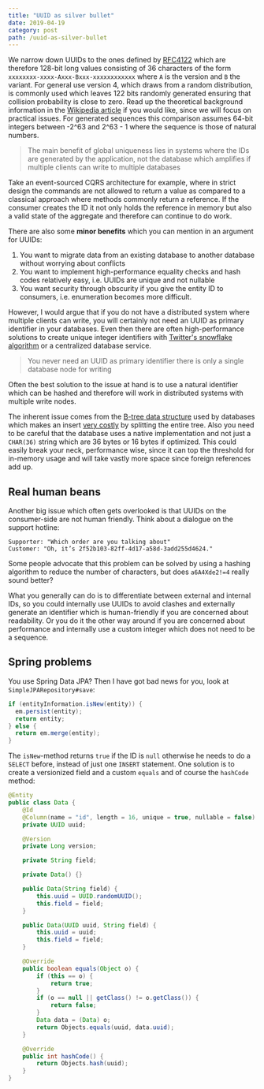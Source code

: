 ```yaml
---
title: "UUID as silver bullet"
date: 2019-04-19
category: post
path: /uuid-as-silver-bullet
---
```


We narrow down UUIDs to the ones defined by [RFC4122](https://tools.ietf.org/html/rfc4122) which are therefore 128-bit long values consisting of 36 characters of the form `xxxxxxxx-xxxx-Axxx-Bxxx-xxxxxxxxxxxx` where `A` is the version and `B` the variant. For general use version 4, which draws from a random distribution, is commonly used which leaves 122 bits randomly generated ensuring that collision probability is close to zero. Read up the theoretical background information in the [Wikipedia article](https://en.wikipedia.org/wiki/Universally_unique_identifier) if you would like, since we will focus on practical issues. For generated sequences this comparison assumes 64-bit integers between -2^63 and 2^63 - 1 where the sequence is those of natural numbers.

> The main benefit of global uniqueness lies in systems where the IDs are generated by the application, not the database which amplifies if multiple clients can write to multiple databases

Take an event-sourced CQRS architecture for example, where in strict design the commands are not allowed to return a value as compared to a classical approach where methods commonly return a reference. If the consumer creates the ID it not only holds the reference in memory but also a valid state of the aggregate and therefore can continue to do work.

There are also some **minor benefits** which you can mention in an argument for UUIDs:

1. You want to migrate data from an existing database to another database without worrying about conflicts
2. You want to implement high-performance equality checks and hash codes relatively easy, i.e. UUIDs are unique and not nullable
3. You want security through obscurity if you give the entity ID to consumers, i.e. enumeration becomes more difficult.

However, I would argue that if you do not have a distributed system where multiple clients can write, you will certainly not need an UUID as primary identifier in your databases. Even then there are often high-performance solutions to create unique integer identifiers with [Twitter's snowflake algorithm](https://github.com/twitter-archive/snowflake/tree/snowflake-2010) or a centralized database service.

> You never need an UUID as primary identifier there is only a single database node for writing

Often the best solution to the issue at hand is to use a natural identifier which can be hashed and therefore will work in distributed systems with multiple write nodes.

The inherent issue comes from the [B-tree data structure](https://en.wikipedia.org/wiki/B-tree#Insertions_and_deletions) used by databases which makes an insert [very costly](http://kccoder.com/mysql/uuid-vs-int-insert-performance) by splitting the entire tree. Also you need to be careful that the database uses a native implementation and not just a `CHAR(36)` string which are 36 bytes or 16 bytes if optimized. This could easily break your neck, performance wise, since it can top the threshold for in-memory usage and will take vastly more space since foreign references add up.

## Real human beans

Another big issue which often gets overlooked is that UUIDs on the consumer-side are not human friendly. Think about a dialogue on the support hotline:

```
Supporter: "Which order are you talking about"
Customer: "Oh, it’s 2f52b103-82ff-4d17-a58d-3add255d4624."
```

Some people advocate that this problem can be solved by using a hashing algorithm to reduce the number of characters, but does `a6A4Xde2!=4` really sound better?

What you generally can do is to differentiate between external and internal IDs, so you could internally use UUIDs to avoid clashes and externally generate an identifier which is human-friendly if you are concerned about readability. Or you do it the other way around if you are concerned about performance and internally use a custom integer which does not need to be a sequence.

## Spring problems

You use Spring Data JPA? Then I have got bad news for you, look at `SimpleJPARepository#save`:

```java
if (entityInformation.isNew(entity)) {
  em.persist(entity);
  return entity;
} else {
  return em.merge(entity);
}
```

The `isNew`-method returns `true` if the ID is `null` otherwise he needs to do a `SELECT` before, instead of just one `INSERT` statement. One solution is to create a versionized field and a custom `equals` and of course the `hashCode` method:

```java
@Entity
public class Data {
    @Id
    @Column(name = "id", length = 16, unique = true, nullable = false)
    private UUID uuid;

    @Version
    private Long version;

    private String field;

    private Data() {}

    public Data(String field) {
        this.uuid = UUID.randomUUID();
        this.field = field;
    }

    public Data(UUID uuid, String field) {
        this.uuid = uuid;
        this.field = field;
    }

    @Override
    public boolean equals(Object o) {
        if (this == o) {
            return true;
        }
        if (o == null || getClass() != o.getClass()) {
            return false;
        }
        Data data = (Data) o;
        return Objects.equals(uuid, data.uuid);
    }

    @Override
    public int hashCode() {
        return Objects.hash(uuid);
    }
}
```
